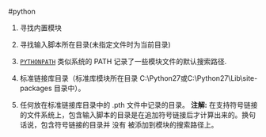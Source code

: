 #python 

1. 寻找内置模块
2. 寻找输入脚本所在目录(未指定文件时为当前目录)
3. [`PYTHONPATH`](https://docs.python.org/zh-cn/3/using/cmdline.html#environment-variables) 类似系统的 PATH 记录了一些模块文件的默认搜索路径.
4. 标准链接库目录（标准库模块所在目录 C:\Python27或C:\Python27\Lib\site-packages 目录中）。

5. 任何放在标准链接库目录中的 .pth 文件中记录的目录。
**注解:** 在支持符号链接的文件系统上，包含输入脚本的目录是在追加符号链接后才计算出来的。换句话说，包含符号链接的目录并 没有 被添加到模块的搜索路径上。